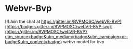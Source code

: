 # Webvr-Bvp

[![Join the chat at https://gitter.im/BVPMOSC/webVR-BVP](https://badges.gitter.im/BVPMOSC/webVR-BVP.svg)](https://gitter.im/BVPMOSC/webVR-BVP?utm_source=badge&utm_medium=badge&utm_campaign=pr-badge&utm_content=badge)
webvr model for bvp
